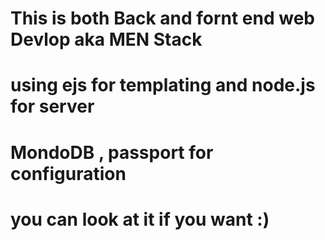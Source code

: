 # This is both Back and fornt end web Devlop aka MEN Stack 
# using ejs for templating and node.js for server
# MondoDB , passport for configuration
# you can look at it if you want :)
